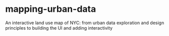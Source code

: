 # mapping-urban-data
An interactive land use map of NYC:  from urban data exploration and design principles to building the UI and adding interactivity
